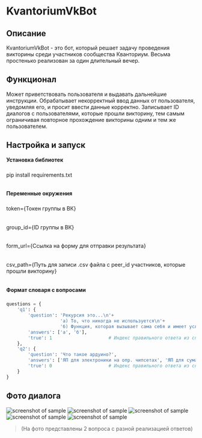 # KvantoriumVkBot
Описание
--------
KvantoriumVkBot - это бот, который решает задачу проведения викторины среди участников сообщества Кванториум. Весьма простенько реализован за один длительный вечер.

Функционал
---------
Может приветствовать пользователя и выдавать дальнейшие инструкции. Обрабатывает некорректный ввод данных от пользователя, уведомляя его, и просит ввести данные корректно. Записывает ID диалогов с пользователями, которые прошли викторину, тем самым ограничивая повторное прохождение викторины одним и тем же пользователем.

Настройка и запуск
-----------------
**Установка библиотек**
###
pip install requirements.txt
######
**Переменные окружения**
###
token={Токен группы в ВК}
######
group_id={ID группы в ВК}
######
form_url={Ссылка на форму для отправки результата}
######
csv_path={Путь для записи .csv файла с peer_id участников, которые прошли викторину}
######
**Формат словаря с вопросами**
###
``` python 
questions = {
    'q1': {
        'question': 'Рекурсия это...\n'+
                    'a) То, что никогда не используется\n'+
                    'б) Функция, которая вызывает сама себя и имеет условие для выхода',
        'answers': ['а', 'б'],
        'true': 1                     # Индекс правильного ответа из списка с вопросами
    },
    'q2': {
        'question': 'Что такое ардуино?',
        'answers': ['ЯП для электроники на опр. чипсетах', 'ЯП для сумасшедших', 'ЯП для создания 3Д игр', 'ЯП для всего'],
        'true': 0                     # Индекс правильного ответа из списка с вопросами
    }
}
```
Фото диалога
-------------
![screenshot of sample](https://sun9-71.userapi.com/Be8xweK7kEPlKd59MbU40dwcTTvdkKs4HKuwNg/hJNJMr3OD2E.jpg)
![screenshot of sample](https://sun9-40.userapi.com/Csa4nU9SukJTsj_CoS4V1POyVNo5tUisu_pevw/Ba72sdUjgpQ.jpg)
![screenshot of sample](https://sun9-10.userapi.com/DFjiKUCLCxo7a_fLhaNl7fN0czWC9BKzJ86TGA/z0zdzJXsr3o.jpg)
![screenshot of sample](https://sun9-34.userapi.com/RgKP8t2zBdFlRkRzEC6jWECU1Pvn6DXUwWs5Ng/ncTMTfQi9f4.jpg)
![screenshot of sample](https://sun9-33.userapi.com/MEPiVWob4VkmBe5ePMW9gLnF9vgchTXhG9-HIw/kqbpyPgpI1o.jpg)

>(На фото представлены 2 вопроса с разной реализацией ответов)
